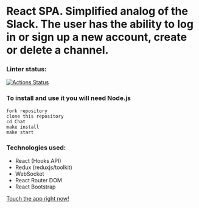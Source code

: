# React SPA. Simplified analog of the Slack. The user has the ability to log in or sign up a new account, create or delete a channel.

### Linter status:
[![Actions Status](https://github.com/tigp/frontend-project-12/workflows/hexlet-check/badge.svg)](https://github.com/tigp/frontend-project-12/actions)

### To install and use it you will need Node.js
```console
fork repository
clone this repository
cd Chat
make install
make start
```

### Technologies used:
- React (Hooks API)
- Redux (reduxjs/toolkit)
- WebSocket
- React Router DOM
- React Bootstrap

[Touch the app right now!](https://chat-production-a152.up.railway.app/login)
